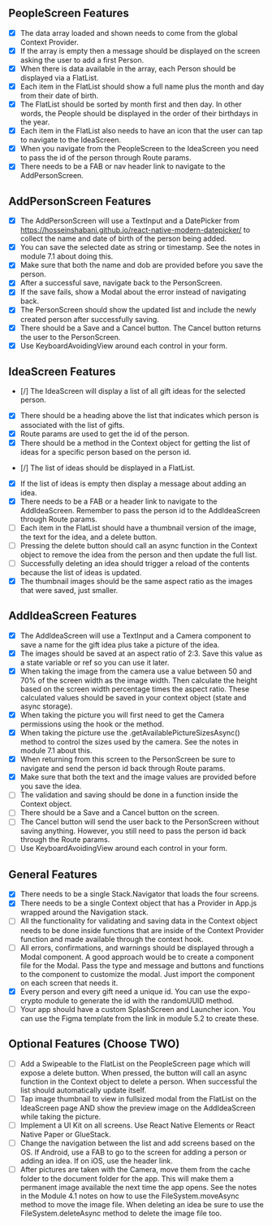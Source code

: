 ## PeopleScreen Features
- [X] The data array loaded and shown needs to come from the global Context Provider.
- [X] If the array is empty then a message should be displayed on the screen asking the user to add a first Person.
- [X] When there is data available in the array, each Person should be displayed via a FlatList.
- [X] Each item in the FlatList should show a full name plus the month and day from their date of birth.
- [X] The FlatList should be sorted by month first and then day. In other words, the People should be displayed in the order of their birthdays in the year.
- [X] Each item in the FlatList also needs to have an icon that the user can tap to navigate to the IdeaScreen.
- [X] When you navigate from the PeopleScreen to the IdeaScreen you need to pass the id of the person through Route params.
- [X] There needs to be a FAB or nav header link to navigate to the AddPersonScreen.

## AddPersonScreen Features
- [X] The AddPersonScreen will use a TextInput and a DatePicker from https://hosseinshabani.github.io/react-native-modern-datepicker/ to collect the name and date of birth of the person being added.
- [X] You can save the selected date as string or timestamp. See the notes in module 7.1 about doing this.
- [X] Make sure that both the name and dob are provided before you save the person.
- [X] After a successful save, navigate back to the PersonScreen.
- [X] If the save fails, show a Modal about the error instead of navigating back.
- [X] The PersonScreen should show the updated list and include the newly created person after successfully saving.
- [X] There should be a Save and a Cancel button. The Cancel button returns the user to the PersonScreen.
- [X] Use KeyboardAvoidingView around each control in your form.

## IdeaScreen Features
- [/] The IdeaScreen will display a list of all gift ideas for the selected person.
- [X] There should be a heading above the list that indicates which person is associated with the list of gifts.
- [X] Route params are used to get the id of the person.
- [X] There should be a method in the Context object for getting the list of ideas for a specific person based on the person id.
- [/] The list of ideas should be displayed in a FlatList.
- [X] If the list of ideas is empty then display a message about adding an idea.
- [X] There needs to be a FAB or a header link to navigate to the AddIdeaScreen. Remember to pass the person id to the AddIdeaScreen through Route params.
- [ ] Each item in the FlatList should have a thumbnail version of the image, the text for the idea, and a delete button.
- [ ] Pressing the delete button should call an async function in the Context object to remove the idea from the person and then update the full list.
- [ ] Successfully deleting an idea should trigger a reload of the contents because the list of ideas is updated.
- [X] The thumbnail images should be the same aspect ratio as the images that were saved, just smaller.

## AddIdeaScreen Features
- [X] The AddIdeaScreen will use a TextInput and a Camera component to save a name for the gift idea plus take a picture of the idea.
- [X] The images should be saved at an aspect ratio of 2:3. Save this value as a state variable or ref so you can use it later.
- [X] When taking the image from the camera use a value between 50 and 70% of the screen width as the image width. Then calculate the height based on the screen width percentage times the aspect ratio. These calculated values should be saved in your context object (state and async storage).
- [X] When taking the picture you will first need to get the Camera permissions using the hook or the method.
- [X] When taking the picture use the .getAvailablePictureSizesAsync() method to control the sizes used by the camera. See the notes in module 7.1 about this.
- [X] When returning from this screen to the PersonScreen be sure to navigate and send the person id back through Route params.
- [X] Make sure that both the text and the image values are provided before you save the idea.
- [ ] The validation and saving should be done in a function inside the Context object.
- [ ] There should be a Save and a Cancel button on the screen.
- [ ] The Cancel button will send the user back to the PersonScreen without saving anything. However, you still need to pass the person id back through the Route params.
- [ ] Use KeyboardAvoidingView around each control in your form.

## General Features
- [X] There needs to be a single Stack.Navigator that loads the four screens.
- [X] There needs to be a single Context object that has a Provider in App.js wrapped around the Navigation stack.
- [ ] All the functionality for validating and saving data in the Context object needs to be done inside functions that are inside of the Context Provider function and made available through the context hook.
- [ ] All errors, confirmations, and warnings should be displayed through a Modal component. A good approach would be to create a component file for the Modal. Pass the type and message and buttons and functions to the component to customize the modal. Just import the component on each screen that needs it.
- [X] Every person and every gift need a unique id. You can use the expo-crypto module to generate the id with the randomUUID method.
- [ ] Your app should have a custom SplashScreen and Launcher icon. You can use the Figma template from the link in module 5.2 to create these.

## Optional Features (Choose TWO)
- [ ] Add a Swipeable to the FlatList on the PeopleScreen page which will expose a delete button. When pressed, the button will call an async function in the Context object to delete a person. When successful the list should automatically update itself.
- [ ] Tap image thumbnail to view in fullsized modal from the FlatList on the IdeaScreen page AND show the preview image on the AddIdeaScreen while taking the picture.
- [ ] Implement a UI Kit on all screens. Use React Native Elements or React Native Paper or GlueStack.
- [ ] Change the navigation between the list and add screens based on the OS. If Android, use a FAB to go to the screen for adding a person or adding an idea. If on iOS, use the header link.
- [ ] After pictures are taken with the Camera, move them from the cache folder to the document folder for the app. This will make them a permanent image available the next time the app opens. See the notes in the Module 4.1 notes on how to use the FileSystem.moveAsync method to move the image file. When deleting an idea be sure to use the FileSystem.deleteAsync method to delete the image file too.